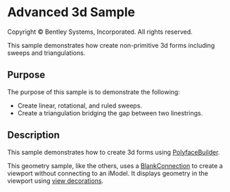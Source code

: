 # Advanced 3d Sample

Copyright © Bentley Systems, Incorporated. All rights reserved.

This sample demonstrates how create non-primitive 3d forms including sweeps and triangulations.

## Purpose

The purpose of this sample is to demonstrate the following:

* Create linear, rotational, and ruled sweeps.
* Create a triangulation bridging the gap between two linestrings.

## Description

This sample demonstrates how to create 3d forms using [PolyfaceBuilder](https://www.imodeljs.org/reference/geometry-core/polyface/polyfacebuilder/).

This geometry sample, like the others, uses a [BlankConnection](https://www.imodeljs.org/learning/frontend/blankconnection/) to create a viewport without connecting to an iModel.  It displays geometry in the viewport using [view decorations](https://www.imodeljs.org/learning/frontend/viewdecorations/).
